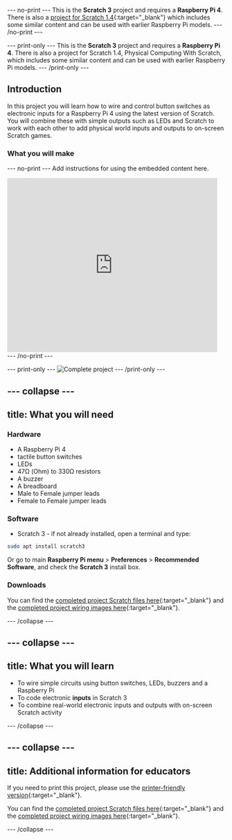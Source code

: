 --- no-print ---
This is the **Scratch 3** project and requires a **Raspberry Pi 4**. There is also a [project for Scratch 1.4](https://projects.raspberrypi.org/en/projects/physical-computing-with-scratch14){:target="_blank"} which includes some similar content and can be used with earlier Raspberry Pi models.
--- /no-print ---

--- print-only ---
This is the **Scratch 3** project and requires a **Raspberry Pi 4**. There is also a project for Scratch 1.4, Physical Computing With Scratch, which includes some similar content and can be used with earlier Raspberry Pi models.
--- /print-only ---

## Introduction

In this project you will learn how to wire and control button switches as electronic inputs for a Raspberry Pi 4 using the latest version of Scratch. 
You will combine these with simple outputs such as LEDs and Scratch to work with each other to add physical world inputs and outputs to on-screen Scratch games.

### What you will make

--- no-print ---
Add instructions for using the embedded content here.

<div class="scratch-preview">
  <iframe allowtransparency="true" width="485" height="402" src="https://scratch.mit.edu/projects/embed/160619869/?autostart=false" frameborder="0"></iframe>
</div>
--- /no-print ---

--- print-only ---
![Complete project](images/showcase_static.png)
--- /print-only ---

--- collapse ---
---
title: What you will need
---
### Hardware

+ A Raspberry Pi 4
+ tactile button switches
+ LEDs
+ 47Ω (Ohm) to 330Ω resistors
+ A buzzer
+ A breadboard
+ Male to Female jumper leads
+ Female to Female jumper leads

### Software

+ Scratch 3 - if not already installed, open a terminal and type:

```bash
sudo apt install scratch3
```

Or go to main **Raspberry Pi menu** > **Preferences** > **Recommended Software**, and check the **Scratch 3** install box.

### Downloads

You can find the [completed project Scratch files here](http://rpf.io/p/en/button-switch-scratch-pi-get){:target="_blank"} and the [completed project wiring images here](http://rpf.io/p/en/button-switch-scratch-pi-go){:target="_blank"}.

--- /collapse ---

--- collapse ---
---
title: What you will learn
---

+ To wire simple circuits using button switches, LEDs, buzzers and a Raspberry Pi
+ To code electronic **inputs** in Scratch 3
+ To combine real-world electronic inputs and outputs with on-screen Scratch activity

--- /collapse ---

--- collapse ---
---
title: Additional information for educators
---

If you need to print this project, please use the [printer-friendly version](https://projects.raspberrypi.org/en/projects/button-switch-scratch-pi/print){:target="_blank"}.

You can find the [completed project Scratch files here](http://rpf.io/p/en/button-switch-scratch-pi-get){:target="_blank"} and the [completed project wiring images here](http://rpf.io/p/en/button-switch-scratch-pi-go){:target="_blank"}.

--- /collapse ---
